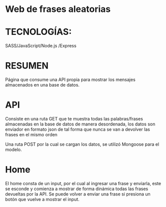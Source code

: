 # Web de frases aleatorias

# TECNOLOGÍAS:
SASS/JavaScript/Node.js /Express

# RESUMEN 

Página que consume una API propia para mostrar los mensajes almacenados en una base de datos.

# API

Consiste en una ruta GET que te muestra todas las palabras/frases almacenadas en la 
base de datos de manera desordenada, los datos son enviador en formato json
de tal forma que nunca se van a devolver las frases en el mismo orden

Una ruta POST por la cual se cargan los datos, se utilizó Mongoose para el modelo.

# Home

El home consta de un input, por el cual al ingresar una frase y enviarla, 
este se esconde y comienza a mostrar de forma dinámica todas las frases devueltas por la API.
Se puede volver a enviar una frase si presiona un botón que vuelve a mostrar el input.

